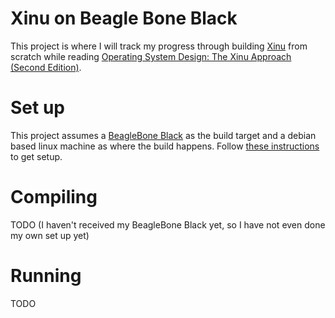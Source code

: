 # Xinu on Beagle Bone Black

This project is where I will track my progress through building [Xinu](https://xinu.cs.purdue.edu/) from scratch while reading [Operating System Design: The Xinu Approach (Second Edition)](https://www.amazon.com/Operating-System-Design-Approach-Second/dp/1498712436).


# Set up
This project assumes a [BeagleBone Black](https://beagleboard.org/black) as the build target and a debian based linux machine as where the build happens. Follow [these instructions](https://github.com/jarrocha/XinuBBB/blob/main/README.md) to get setup.

# Compiling
TODO (I haven't received my BeagleBone Black yet, so I have not even done my own set up yet)

# Running
TODO

